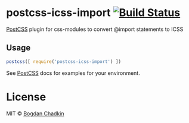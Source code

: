 # postcss-icss-import [![Build Status][travis-img]][travis]

[PostCSS] plugin for css-modules to convert @import statements to ICSS

[PostCSS]: https://github.com/postcss/postcss
[travis-img]: https://travis-ci.org/css-modules/postcss-icss-import.svg
[travis]: https://travis-ci.org/css-modules/postcss-icss-import

## Usage

```js
postcss([ require('postcss-icss-import') ])
```

See [PostCSS] docs for examples for your environment.

# License

MIT © [Bogdan Chadkin](mailto:trysound@yandex.ru)
